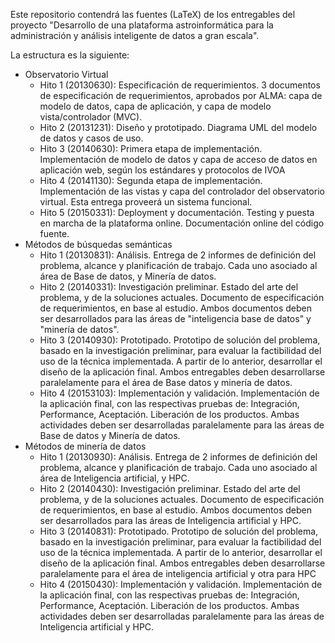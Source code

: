 Este repositorio contendrá las fuentes (LaTeX) de los entregables del
proyecto "Desarrollo de una plataforma astroinformática para la
administración y análisis inteligente de datos a gran escala".

La estructura es la siguiente:

- Observatorio Virtual
  * Hito 1 (20130630): Especificación de requerimientos. 3 documentos
    de especificación de requerimientos, aprobados por ALMA: capa de
    modelo de datos, capa de aplicación, y capa de modelo
    vista/controlador (MVC).
  * Hito 2 (20131231): Diseño y prototipado. Diagrama UML del modelo
    de datos y casos de uso.
  * Hito 3 (20140630): Primera etapa de implementación. Implementación
    de modelo de datos y capa de acceso de datos en aplicación web,
    según los estándares y protocolos de IVOA
  * Hito 4 (20141130): Segunda etapa de implementación. Implementación
    de las vistas y capa del controlador del observatorio virtual. Esta 
    entrega proveerá un sistema funcional.
  * Hito 5 (20150331): Deployment y documentación. Testing y puesta en
    marcha de la plataforma online. Documentación online del código
    fuente. 
- Métodos de búsquedas semánticas
  * Hito 1 (20130831): Análisis. Entrega de 2 informes de definición
    del problema, alcance y planificación de trabajo. Cada uno
    asociado al área de Base de datos, y Minería de datos.
  * Hito 2 (20140331): Investigación preliminar. Estado del arte del
    problema, y  de la soluciones actuales. Documento de
    especificación de requerimientos, en base al estudio. Ambos
    documentos deben ser desarrollados para las áreas de "inteligencia
    base de datos" y "minería de datos".
  * Hito 3 (20140930): Prototipado. Prototipo de solución del
    problema, basado en la investigación preliminar, para evaluar la 
    factibilidad del uso de la técnica implementada. A partir de lo 
    anterior, desarrollar el diseño de la aplicación final. Ambos 
    entregables deben desarrollarse  paralelamente para el área de Base 
    datos y minería de datos.
  * Hito 4 (20153103): Implementación y validación. Implementación de
    la aplicación final, con las respectivas pruebas de: Integración,
    Performance, Aceptación. Liberación de los productos.  Ambas
    actividades deben ser desarrolladas paralelamente para las áreas de 
    Base de datos y Minería de datos.
- Métodos de minería de datos
  * Hito 1 (20130930): Análisis. Entrega de 2 informes de definición
    del problema, alcance y planificación de trabajo. Cada uno
    asociado al área de Inteligencia artificial, y HPC.
  * Hito 2 (20140430): Investigación preliminar. Estado del arte del
    problema, y  de la soluciones actuales. Documento de
    especificación de requerimientos, en base al estudio. Ambos
    documentos deben ser desarrollados para las áreas de Inteligencia
    artificial y HPC.
  * Hito 3 (20140831): Prototipado. Prototipo de solución del
    problema, basado en la investigación preliminar, para evaluar la 
    factibilidad del uso de la técnica implementada. A partir de lo
    anterior, desarrollar el diseño de la aplicación final. Ambos 
    entregables deben desarrollarse  paralelamente para el área de
    inteligencia artificial y otra para HPC
  * Hito 4 (20150430): Implementación y validación. Implementación de
    la aplicación final, con las respectivas pruebas de: Integración,
    Performance, Aceptación. Liberación de los productos.  Ambas
    actividades deben ser desarrolladas paralelamente para las áreas de
    Inteligencia artificial y HPC.
